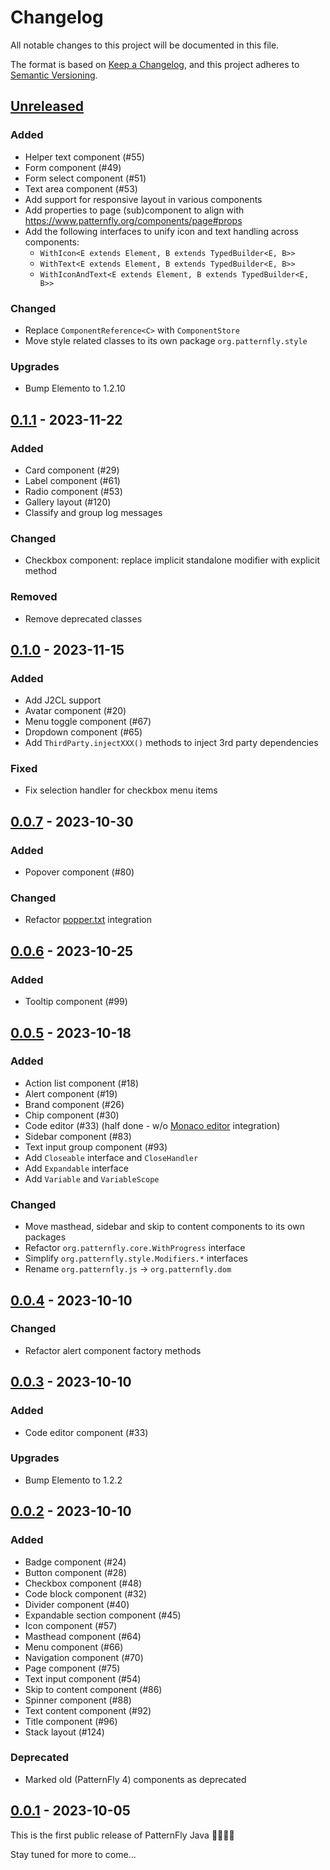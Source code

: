 # Changelog

All notable changes to this project will be documented in this file.

The format is based on [Keep a Changelog](https://keepachangelog.com/en/1.0.0/), and this project adheres to [Semantic Versioning](https://semver.org/spec/v2.0.0.html).

## [Unreleased]

### Added 

- Helper text component (#55)
- Form component (#49)
- Form select component (#51)
- Text area component (#53)
- Add support for responsive layout in various components
- Add properties to page (sub)component to align with https://www.patternfly.org/components/page#props
- Add the following interfaces to unify icon and text handling across components:
  - `WithIcon<E extends Element, B extends TypedBuilder<E, B>>` 
  - `WithText<E extends Element, B extends TypedBuilder<E, B>>` 
  - `WithIconAndText<E extends Element, B extends TypedBuilder<E, B>>`

### Changed

- Replace `ComponentReference<C>` with `ComponentStore`
- Move style related classes to its own package `org.patternfly.style`

### Upgrades

- Bump Elemento to 1.2.10

## [0.1.1] - 2023-11-22

### Added

- Card component (#29)
- Label component (#61)
- Radio component (#53)
- Gallery layout (#120)
- Classify and group log messages

### Changed

- Checkbox component: replace implicit standalone modifier with explicit method 

### Removed

- Remove deprecated classes

## [0.1.0] - 2023-11-15

### Added

- Add J2CL support
- Avatar component (#20)
- Menu toggle component (#67)
- Dropdown component (#65)
- Add `ThirdParty.injectXXX()` methods to inject 3rd party dependencies

### Fixed

- Fix selection handler for checkbox menu items

## [0.0.7] - 2023-10-30

### Added

- Popover component (#80)

### Changed

- Refactor [popper.txt](https://popper.js.org/) integration

## [0.0.6] - 2023-10-25

### Added

- Tooltip component (#99)

## [0.0.5] - 2023-10-18

### Added

- Action list component (#18)
- Alert component (#19)
- Brand component (#26)
- Chip component (#30)
- Code editor (#33) (half done - w/o [Monaco editor](https://microsoft.github.io/monaco-editor/) integration)
- Sidebar component (#83)
- Text input group component (#93)
- Add `Closeable` interface and `CloseHandler`
- Add `Expandable` interface
- Add `Variable` and `VariableScope`

### Changed

- Move masthead, sidebar and skip to content components to its own packages
- Refactor `org.patternfly.core.WithProgress` interface
- Simplify `org.patternfly.style.Modifiers.*` interfaces
- Rename `org.patternfly.js` → `org.patternfly.dom`

## [0.0.4] - 2023-10-10

### Changed

- Refactor alert component factory methods

## [0.0.3] - 2023-10-10

### Added 

- Code editor component (#33)

### Upgrades

- Bump Elemento to 1.2.2

## [0.0.2] - 2023-10-10

### Added

- Badge component (#24)
- Button component (#28)
- Checkbox component  (#48)
- Code block component (#32)
- Divider component (#40)
- Expandable section component (#45)
- Icon component (#57)
- Masthead component (#64)
- Menu component (#66)
- Navigation component (#70)
- Page component (#75)
- Text input component (#54)
- Skip to content component (#86)
- Spinner component (#88)
- Text content component (#92)
- Title component (#96)
- Stack layout (#124)

### Deprecated

- Marked old (PatternFly 4) components as deprecated

## [0.0.1] - 2023-10-05

This is the first public release of PatternFly Java 🍾🎉🎊🥳

Stay tuned for more to come...

<!--
## Template

### Added

- for new features

### Changed

- for changes in existing functionality

### Fixed

- for any bug fixes

### Security

- in case of vulnerabilities

### Deprecated

- for soon-to-be removed features

### Removed

- for now removed features

### Upgrades

- for dependency upgrades
-->
[Unreleased]: https://github.com/patternfly-java/patternfly-java/compare/v0.1.1...HEAD
[0.1.1]: https://github.com/patternfly-java/patternfly-java/compare/v0.1.0...v0.1.1
[0.1.0]: https://github.com/patternfly-java/patternfly-java/compare/v0.0.7...v0.1.0
[0.0.7]: https://github.com/patternfly-java/patternfly-java/compare/v0.0.6...v0.0.7
[0.0.6]: https://github.com/patternfly-java/patternfly-java/compare/v0.0.5...v0.0.6
[0.0.5]: https://github.com/patternfly-java/patternfly-java/compare/v0.0.4...v0.0.5
[0.0.4]: https://github.com/patternfly-java/patternfly-java/compare/v0.0.3...v0.0.4
[0.0.3]: https://github.com/patternfly-java/patternfly-java/compare/v0.0.2...v0.0.3
[0.0.2]: https://github.com/patternfly-java/patternfly-java/compare/v0.0.1...v0.0.2
[0.0.1]: https://github.com/patternfly-java/patternfly-java/compare/vTemplate...v0.0.1
